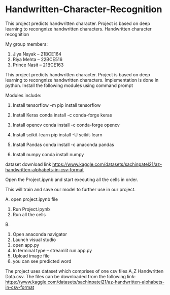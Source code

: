 # Handwritten-Character-Recognition
This project predicts handwritten character. Project is based on deep learning to recongnize handwritten characters.
Handwritten character recognition

My group members:
1. Jiya Nayak – 21BCE164
2. Riya Mehta – 22BCE516
3. Prince Nasit – 21BCE163


This project predicts handwritten character.
Project is based on deep learning to recongnize handwritten characters.
Implementation is done in python.
Install the following modules using command prompt


Modules include:

1. Install tensorflow
-m pip install tensorflow

2. Install Keras
conda install -c conda-forge keras

3. Install opencv
conda install -c conda-forge opencv

4. Install scikit-learn
pip install -U scikit-learn

5. Install Pandas
conda install -c anaconda pandas
 
6. Install numpy
conda install numpy

dataset download link
https://www.kaggle.com/datasets/sachinpatel21/az-handwritten-alphabets-in-csv-format

Open the Project.ipynb and start executing all the cells in order.

This will train and save our model to further use in our project.

A.
open project.ipynb file
1.	Run Project.ipynb
2.	Run all the cells

B.
1. Open anaconda navigator
2. Launch visual studio
3. open app.py
4. In terminal type – streamlit run app.py
5. Upload image file
6. you can see predicted word


The project uses dataset which comprises of one csv files A_Z Handwritten Data.csv. The files can be downloaded from the following link:
https://www.kaggle.com/datasets/sachinpatel21/az-handwritten-alphabets-in-csv-format
